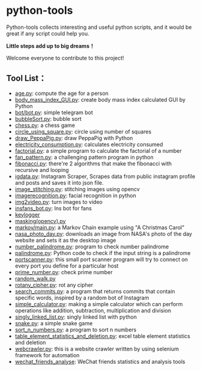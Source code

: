 # python-tools
Python-tools collects interesting and useful python scripts, and it would be great if any script could help you.

**Little steps add up to big dreams！**

Welcome everyone to contribute to this project!


## Tool List：
- [age.py](https://github.com/Henry-Jia/python-tools/blob/master/age.py): compute the age for a person
- [body_mass_index_GUI.py](https://github.com/Henry-Jia/python-tools/blob/master/body_mass_index_GUI.py): create body mass index calculated GUI by Python
- [bot/bot.py](https://github.com/Henry-Jia/python-tools/blob/master/bot/bot.py): simple telegram bot
- [bubbleSort.py](https://github.com/Henry-Jia/python-tools/blob/master/bubbleSort.py): bubble sort
- [chess.py](https://github.com/Henry-Jia/python-tools/blob/master/chess.py): a chess game
- [circle_using_square.py](https://github.com/Henry-Jia/python-tools/blob/master/circle_using_square.py): circle using number of squares
- [draw_PeppaPig.py](https://github.com/Henry-Jia/python-tools/blob/master/draw_PeppaPig.py): draw PeppaPig with Python
- [electricity_consumption.py](https://github.com/Henry-Jia/python-tools/blob/master/electricity_consumption.py): calculates electricity consumed
- [factorial.py](https://github.com/Henry-Jia/python-tools/blob/master/factorial.py): a simple program to calculate the factorial of a number
- [fan_pattern.py](https://github.com/Henry-Jia/python-tools/blob/master/fan_pattern.py): a challenging pattern program in python
- [fibonacci.py](https://github.com/Henry-Jia/python-tools/blob/master/fibonacci.py): there're 2 algorithms that make the fibonacci with recursive and looping
- [igdata.py](https://github.com/Henry-Jia/python-tools/blob/master/igdata.py): Instagram Scraper, Scrapes data from public instagram profile and posts and saves it into json file.
- [image_stitching.py](https://github.com/Henry-Jia/python-tools/blob/master/image_stitching.py): stitching images using opencv
- [imagerecognition.py](https://github.com/Henry-Jia/python-tools/blob/master/imagerecognition.py): facial recognition in python
- [img2video.py](https://github.com/Henry-Jia/python-tools/blob/master/img2video.py): turn images to video
- [insfans_bot.py](https://github.com/Henry-Jia/python-tools/blob/master/insfans.py): Ins bot for fans
- [keylogger](https://github.com/Henry-Jia/python-tools/tree/master/keylogger)
- [masking(opencv).py](https://github.com/Henry-Jia/python-tools/blob/master/masking(opencv).py)
- [markov/main.py](https://github.com/Henry-Jia/python-tools/blob/master/markov/main.py): a Markov Chain example using "A Christmas Carol"
- [nasa_photo_day.py](https://github.com/Henry-Jia/python-tools/blob/master/nasa_photo_day.py): downloads an image from NASA's photo of the day website and sets it as the desktop image
- [number_palindrome.py](https://github.com/Henry-Jia/python-tools/blob/master/number_palindrome.py): program to check number palindrome
- [palindrome.py](https://github.com/Henry-Jia/python-tools/blob/master/palindrome.py): Python code to check if the input string is a palindrome
- [portscanner.py](https://github.com/Henry-Jia/python-tools/blob/master/portscanner.py): this small port scanner program will try to connect on every port you define for a particular host
- [prime_number.py](https://github.com/Henry-Jia/python-tools/blob/master/prime_number.py): check prime number
- [random_walk.py](https://github.com/Henry-Jia/python-tools/blob/master/random_walk.py)
- [rotany_cipher.py](https://github.com/Henry-Jia/python-tools/blob/master/rotany_cipher.py): rot any cipher
- [search_commits.py](https://github.com/Henry-Jia/python-tools/blob/master/search_commits.py): a program that returns commits that contain specific words, inspired by a random bot of Instagram
- [simple_calculator.py](https://github.com/Henry-Jia/python-tools/blob/master/simple_calculator.py): making a simple calculator which can perform operations like addition, subtraction, multiplication and division
- [singly_linked_list.py](https://github.com/Henry-Jia/python-tools/blob/master/singly_linked_list.py): singly linked list with python
- [snake.py](https://github.com/Henry-Jia/python-tools/blob/master/snake.py): a simple snake game
- [sort_n_numbers.py](https://github.com/Henry-Jia/python-tools/blob/master/sort_n_numbers.py): a program to sort n numbers
- [table_element_statistics_and_deletion.py](https://github.com/Henry-Jia/python-tools/blob/master/table_element_statistics_and_deletion.py): excel table element statistics and deletion
- [webcrawler.py](https://github.com/Henry-Jia/python-tools/blob/master/webcrawler.py): this is a website crawler written by using selenium framework for automation
- [wechat_friends_analyse](https://github.com/Henry-Jia/python-tools/tree/master/wechat_friends_analyse): WeChat friends statistics and analysis tools

